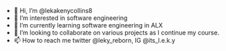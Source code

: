 - 👋 Hi, I’m @lekakenycollins8
- 👀 I’m interested in software engineering
- 🌱 I’m currently learning software engineering in ALX
- 💞️ I’m looking to collaborate on various projects as I continue my course.
- 📫 How to reach me twitter @leky_reborn, IG @its_l.e.k.y

<!---
lekakenycollins8/lekakenycollins8 is a ✨ special ✨ repository because its `README.md` (this file) appears on your GitHub profile.
You can click the Preview link to take a look at your changes.
--->
